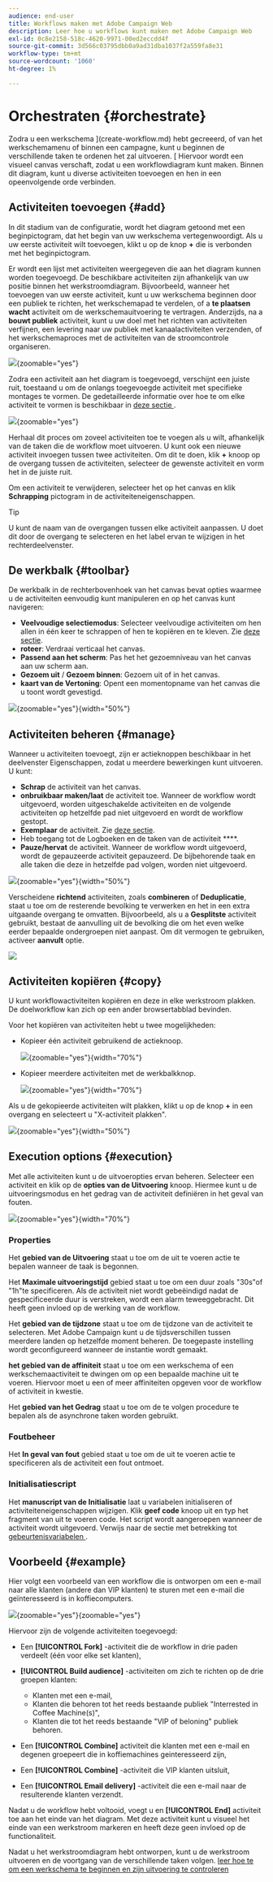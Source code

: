 ```yaml
---
audience: end-user
title: Workflows maken met Adobe Campaign Web
description: Leer hoe u workflows kunt maken met Adobe Campaign Web
exl-id: 0c8e2158-518c-4620-9971-00ed2eccdd4f
source-git-commit: 3d566c03795dbb0a9ad31dba1037f2a559fa8e31
workflow-type: tm+mt
source-wordcount: '1060'
ht-degree: 1%

---
```


# Orchestraten {#orchestrate}

Zodra u een werkschema ](create-workflow.md) hebt gecreeerd, of van het werkschemamenu of binnen een campagne, kunt u beginnen de verschillende taken te ordenen het zal uitvoeren. [ Hiervoor wordt een visueel canvas verschaft, zodat u een workflowdiagram kunt maken. Binnen dit diagram, kunt u diverse activiteiten toevoegen en hen in een opeenvolgende orde verbinden.

## Activiteiten toevoegen {#add}

In dit stadium van de configuratie, wordt het diagram getoond met een beginpictogram, dat het begin van uw werkschema vertegenwoordigt. Als u uw eerste activiteit wilt toevoegen, klikt u op de knop **+** die is verbonden met het beginpictogram.

Er wordt een lijst met activiteiten weergegeven die aan het diagram kunnen worden toegevoegd. De beschikbare activiteiten zijn afhankelijk van uw positie binnen het werkstroomdiagram. Bijvoorbeeld, wanneer het toevoegen van uw eerste activiteit, kunt u uw werkschema beginnen door een publiek te richten, het werkschemapad te verdelen, of a **te plaatsen wacht** activiteit om de werkschemauitvoering te vertragen. Anderzijds, na a **bouwt publiek** activiteit, kunt u uw doel met het richten van activiteiten verfijnen, een levering naar uw publiek met kanaalactiviteiten verzenden, of het werkschemaproces met de activiteiten van de stroomcontrole organiseren.

![](assets/workflow-start.png){zoomable="yes"}

Zodra een activiteit aan het diagram is toegevoegd, verschijnt een juiste ruit, toestaand u om de onlangs toegevoegde activiteit met specifieke montages te vormen. De gedetailleerde informatie over hoe te om elke activiteit te vormen is beschikbaar in [ deze sectie ](activities/about-activities.md).

![](assets/workflow-configure-activities.png){zoomable="yes"}

Herhaal dit proces om zoveel activiteiten toe te voegen als u wilt, afhankelijk van de taken die de workflow moet uitvoeren. U kunt ook een nieuwe activiteit invoegen tussen twee activiteiten. Om dit te doen, klik **+** knoop op de overgang tussen de activiteiten, selecteer de gewenste activiteit en vorm het in de juiste ruit.

Om een activiteit te verwijderen, selecteer het op het canvas en klik **Schrapping** pictogram in de activiteiteneigenschappen.

>[!TIP]
>
>U kunt de naam van de overgangen tussen elke activiteit aanpassen. U doet dit door de overgang te selecteren en het label ervan te wijzigen in het rechterdeelvenster.

## De werkbalk {#toolbar}

De werkbalk in de rechterbovenhoek van het canvas bevat opties waarmee u de activiteiten eenvoudig kunt manipuleren en op het canvas kunt navigeren:

* **Veelvoudige selectiemodus**: Selecteer veelvoudige activiteiten om hen allen in één keer te schrappen of hen te kopiëren en te kleven. Zie [deze sectie](#copy).
* **roteer**: Verdraai verticaal het canvas.
* **Passend aan het scherm**: Pas het het gezoemniveau van het canvas aan uw scherm aan.
* **Gezoem uit** / **Gezoem binnen**: Gezoem uit of in het canvas.
* **kaart van de Vertoning**: Opent een momentopname van het canvas die u toont wordt gevestigd.

![](assets/workflow-toolbar.png){zoomable="yes"}{width="50%"}

## Activiteiten beheren {#manage}

Wanneer u activiteiten toevoegt, zijn er actieknoppen beschikbaar in het deelvenster Eigenschappen, zodat u meerdere bewerkingen kunt uitvoeren. U kunt:

* **Schrap** de activiteit van het canvas.
* **onbruikbaar maken/laat** de activiteit toe. Wanneer de workflow wordt uitgevoerd, worden uitgeschakelde activiteiten en de volgende activiteiten op hetzelfde pad niet uitgevoerd en wordt de workflow gestopt.
* **Exemplaar** de activiteit. Zie [deze sectie](#copy).
* Heb toegang tot de Logboeken en de taken van de activiteit ****.
* **Pauze/hervat** de activiteit. Wanneer de workflow wordt uitgevoerd, wordt de gepauzeerde activiteit gepauzeerd. De bijbehorende taak en alle taken die deze in hetzelfde pad volgen, worden niet uitgevoerd.

![](assets/activity-action.png){zoomable="yes"}{width="50%"}

Verscheidene **richtend** activiteiten, zoals **combineren** of **Deduplicatie**, staat u toe om de resterende bevolking te verwerken en het in een extra uitgaande overgang te omvatten. Bijvoorbeeld, als u a **Gesplitste** activiteit gebruikt, bestaat de aanvulling uit de bevolking die om het even welke eerder bepaalde ondergroepen niet aanpast. Om dit vermogen te gebruiken, activeer **aanvult** optie.

![](assets/workflow-split-complement.png)

## Activiteiten kopiëren {#copy}

U kunt workflowactiviteiten kopiëren en deze in elke werkstroom plakken. De doelworkflow kan zich op een ander browsertabblad bevinden.

Voor het kopiëren van activiteiten hebt u twee mogelijkheden:

* Kopieer één activiteit gebruikend de actieknoop.

  ![](assets/workflow-copy.png){zoomable="yes"}{width="70%"}

* Kopieer meerdere activiteiten met de werkbalkknop.

  ![](assets/workflow-copy-2.png){zoomable="yes"}{width="70%"}

Als u de gekopieerde activiteiten wilt plakken, klikt u op de knop **+** in een overgang en selecteert u &quot;X-activiteit plakken&quot;.

![](assets/workflow-copy-3.png){zoomable="yes"}{width="50%"}

## Execution options {#execution}

Met alle activiteiten kunt u de uitvoeropties ervan beheren. Selecteer een activiteit en klik op de **opties van de Uitvoering** knoop. Hiermee kunt u de uitvoeringsmodus en het gedrag van de activiteit definiëren in het geval van fouten.

![](assets/workflow-execution-options.png){zoomable="yes"}{width="70%"}

### Properties

Het **gebied van de Uitvoering** staat u toe om de uit te voeren actie te bepalen wanneer de taak is begonnen.

Het **Maximale uitvoeringstijd** gebied staat u toe om een duur zoals &quot;30s&quot;of &quot;1h&quot;te specificeren. Als de activiteit niet wordt gebeëindigd nadat de gespecificeerde duur is verstreken, wordt een alarm teweeggebracht. Dit heeft geen invloed op de werking van de workflow.

Het **gebied van de tijdzone** staat u toe om de tijdzone van de activiteit te selecteren. Met Adobe Campaign kunt u de tijdsverschillen tussen meerdere landen op hetzelfde moment beheren. De toegepaste instelling wordt geconfigureerd wanneer de instantie wordt gemaakt.

**het gebied van de affiniteit** staat u toe om een werkschema of een werkschemaactiviteit te dwingen om op een bepaalde machine uit te voeren. Hiervoor moet u een of meer affiniteiten opgeven voor de workflow of activiteit in kwestie.

Het **gebied van het Gedrag** staat u toe om de te volgen procedure te bepalen als de asynchrone taken worden gebruikt.

### Foutbeheer

Het **In geval van fout** gebied staat u toe om de uit te voeren actie te specificeren als de activiteit een fout ontmoet.

### Initialisatiescript

Het **manuscript van de Initialisatie** laat u variabelen initialiseren of activiteiteneigenschappen wijzigen. Klik **geef code** knoop uit en typ het fragment van uit te voeren code. Het script wordt aangeroepen wanneer de activiteit wordt uitgevoerd. Verwijs naar de sectie met betrekking tot [ gebeurtenisvariabelen ](../workflows/event-variables.md).

## Voorbeeld {#example}

Hier volgt een voorbeeld van een workflow die is ontworpen om een e-mail naar alle klanten (andere dan VIP klanten) te sturen met een e-mail die geïnteresseerd is in koffiecomputers.

![](assets/workflow-example.png){zoomable="yes"}{zoomable="yes"}

Hiervoor zijn de volgende activiteiten toegevoegd:

* Een **[!UICONTROL Fork]** -activiteit die de workflow in drie paden verdeelt (één voor elke set klanten),
* **[!UICONTROL Build audience]** -activiteiten om zich te richten op de drie groepen klanten:

   * Klanten met een e-mail,
   * Klanten die behoren tot het reeds bestaande publiek &quot;Interrested in Coffee Machine(s)&quot;,
   * Klanten die tot het reeds bestaande &quot;VIP of beloning&quot; publiek behoren.

* Een **[!UICONTROL Combine]** activiteit die klanten met een e-mail en degenen groepeert die in koffiemachines geinteresseerd zijn,
* Een **[!UICONTROL Combine]** -activiteit die VIP klanten uitsluit,
* Een **[!UICONTROL Email delivery]** -activiteit die een e-mail naar de resulterende klanten verzendt.

Nadat u de workflow hebt voltooid, voegt u en **[!UICONTROL End]** activiteit toe aan het einde van het diagram. Met deze activiteit kunt u visueel het einde van een werkstroom markeren en heeft deze geen invloed op de functionaliteit.

Nadat u het werkstroomdiagram hebt ontworpen, kunt u de werkstroom uitvoeren en de voortgang van de verschillende taken volgen. [ leer hoe te om een werkschema te beginnen en zijn uitvoering te controleren ](start-monitor-workflows.md)
